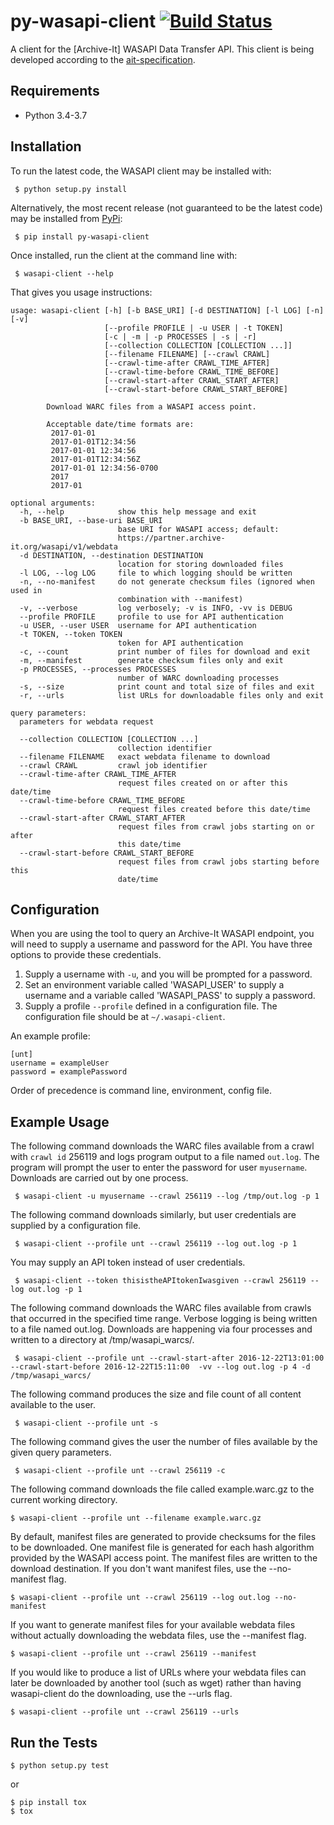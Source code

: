 # py-wasapi-client [![Build Status](https://travis-ci.org/unt-libraries/py-wasapi-client.svg)](https://travis-ci.org/unt-libraries/py-wasapi-client)
A client for the [Archive-It] WASAPI Data Transfer API. This client
is being developed according to the [ait-specification](https://github.com/WASAPI-Community/data-transfer-apis/tree/master/ait-specification).

## Requirements

* Python 3.4-3.7

## Installation

To run the latest code, the WASAPI client may be installed with:

```
 $ python setup.py install
```

Alternatively, the most recent release (not guaranteed to be the latest
code) may be installed from [PyPi](https://pypi.org/):

```
 $ pip install py-wasapi-client
```

Once installed, run the client at the command line with:

```
 $ wasapi-client --help
```

That gives you usage instructions:

```
usage: wasapi-client [-h] [-b BASE_URI] [-d DESTINATION] [-l LOG] [-n] [-v]
                     [--profile PROFILE | -u USER | -t TOKEN]
                     [-c | -m | -p PROCESSES | -s | -r]
                     [--collection COLLECTION [COLLECTION ...]]
                     [--filename FILENAME] [--crawl CRAWL]
                     [--crawl-time-after CRAWL_TIME_AFTER]
                     [--crawl-time-before CRAWL_TIME_BEFORE]
                     [--crawl-start-after CRAWL_START_AFTER]
                     [--crawl-start-before CRAWL_START_BEFORE]

        Download WARC files from a WASAPI access point.

        Acceptable date/time formats are:
         2017-01-01
         2017-01-01T12:34:56
         2017-01-01 12:34:56
         2017-01-01T12:34:56Z
         2017-01-01 12:34:56-0700
         2017
         2017-01

optional arguments:
  -h, --help            show this help message and exit
  -b BASE_URI, --base-uri BASE_URI
                        base URI for WASAPI access; default:
                        https://partner.archive-it.org/wasapi/v1/webdata
  -d DESTINATION, --destination DESTINATION
                        location for storing downloaded files
  -l LOG, --log LOG     file to which logging should be written
  -n, --no-manifest     do not generate checksum files (ignored when used in
                        combination with --manifest)
  -v, --verbose         log verbosely; -v is INFO, -vv is DEBUG
  --profile PROFILE     profile to use for API authentication
  -u USER, --user USER  username for API authentication
  -t TOKEN, --token TOKEN
                        token for API authentication
  -c, --count           print number of files for download and exit
  -m, --manifest        generate checksum files only and exit
  -p PROCESSES, --processes PROCESSES
                        number of WARC downloading processes
  -s, --size            print count and total size of files and exit
  -r, --urls            list URLs for downloadable files only and exit

query parameters:
  parameters for webdata request

  --collection COLLECTION [COLLECTION ...]
                        collection identifier
  --filename FILENAME   exact webdata filename to download
  --crawl CRAWL         crawl job identifier
  --crawl-time-after CRAWL_TIME_AFTER
                        request files created on or after this date/time
  --crawl-time-before CRAWL_TIME_BEFORE
                        request files created before this date/time
  --crawl-start-after CRAWL_START_AFTER
                        request files from crawl jobs starting on or after
                        this date/time
  --crawl-start-before CRAWL_START_BEFORE
                        request files from crawl jobs starting before this
                        date/time
```

## Configuration

When you are using the tool to query an Archive-It WASAPI endpoint,
you will need to supply a username and password for the API. You have
three options to provide these credentials.

1. Supply a username with `-u`, and you will be prompted for a password.
2. Set an environment variable called 'WASAPI_USER' to supply a username
and a variable called 'WASAPI_PASS' to supply a password.
3. Supply a profile `--profile` defined in a configuration
file. The configuration file should be at `~/.wasapi-client`.

An example profile:

```
[unt]
username = exampleUser
password = examplePassword
```

Order of precedence is command line, environment, config file.

## Example Usage

The following command downloads the WARC files available from a crawl
with `crawl id` 256119 and logs program output to a file named
`out.log`. The program will prompt the user to enter the password for
user `myusername`. Downloads are carried out by one process.

```
 $ wasapi-client -u myusername --crawl 256119 --log /tmp/out.log -p 1
```

The following command downloads similarly, but user credentials are
supplied by a configuration file.

```
 $ wasapi-client --profile unt --crawl 256119 --log out.log -p 1
```

You may supply an API token instead of user credentials.

```
 $ wasapi-client --token thisistheAPItokenIwasgiven --crawl 256119 --log out.log -p 1
```

The following command downloads the WARC files available from crawls
that occurred in the specified time range. Verbose logging is being
written to a file named out.log. Downloads are happening via four
processes and written to a directory at /tmp/wasapi_warcs/.

```
 $ wasapi-client --profile unt --crawl-start-after 2016-12-22T13:01:00 --crawl-start-before 2016-12-22T15:11:00  -vv --log out.log -p 4 -d /tmp/wasapi_warcs/

```

The following command produces the size and file count of all content
available to the user.

```
 $ wasapi-client --profile unt -s 
```

The following command gives the user the number of files available by
the given query parameters.

```
 $ wasapi-client --profile unt --crawl 256119 -c 
```

The following command downloads the file called example.warc.gz to
the current working directory.

```
$ wasapi-client --profile unt --filename example.warc.gz
```

By default, manifest files are generated to provide checksums for the
files to be downloaded. One manifest file is generated for each hash algorithm
provided by the WASAPI access point. The manifest files are written to the
download destination. If you don't want manifest files, use the --no-manifest
flag.

```
$ wasapi-client --profile unt --crawl 256119 --log out.log --no-manifest
```

If you want to generate manifest files for your available webdata files
without actually downloading the webdata files, use the --manifest flag.

```
$ wasapi-client --profile unt --crawl 256119 --manifest
```

If you would like to produce a list of URLs where your webdata files can
later be downloaded by another tool (such as wget) rather than having
wasapi-client do the downloading, use the --urls flag.

```
$ wasapi-client --profile unt --crawl 256119 --urls
```

## Run the Tests

```
$ python setup.py test
```

or

```
$ pip install tox
$ tox
```
